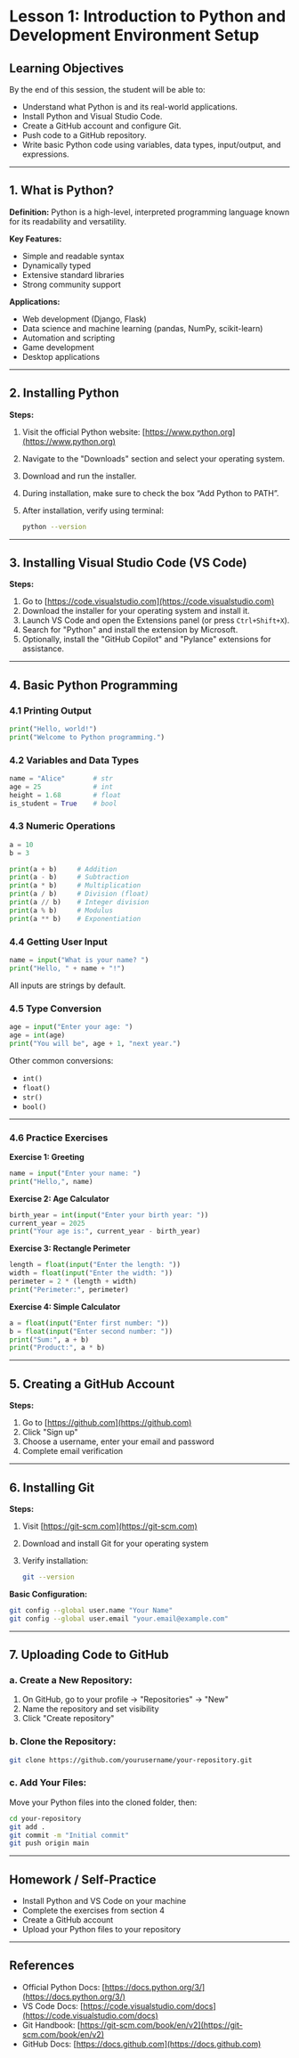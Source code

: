 
# **Lesson 1: Introduction to Python and Development Environment Setup**

## **Learning Objectives**

By the end of this session, the student will be able to:

* Understand what Python is and its real-world applications.
* Install Python and Visual Studio Code.
* Create a GitHub account and configure Git.
* Push code to a GitHub repository.
* Write basic Python code using variables, data types, input/output, and expressions.

---

## **1. What is Python?**

**Definition:**
Python is a high-level, interpreted programming language known for its readability and versatility.

**Key Features:**

* Simple and readable syntax
* Dynamically typed
* Extensive standard libraries
* Strong community support

**Applications:**

* Web development (Django, Flask)
* Data science and machine learning (pandas, NumPy, scikit-learn)
* Automation and scripting
* Game development
* Desktop applications

---

## **2. Installing Python**

**Steps:**

1. Visit the official Python website: [https://www.python.org](https://www.python.org)
2. Navigate to the "Downloads" section and select your operating system.
3. Download and run the installer.
4. During installation, make sure to check the box “Add Python to PATH”.
5. After installation, verify using terminal:

   ```bash
   python --version
   ```

---

## **3. Installing Visual Studio Code (VS Code)**

**Steps:**

1. Go to [https://code.visualstudio.com](https://code.visualstudio.com)
2. Download the installer for your operating system and install it.
3. Launch VS Code and open the Extensions panel (or press `Ctrl+Shift+X`).
4. Search for "Python" and install the extension by Microsoft.
5. Optionally, install the "GitHub Copilot" and "Pylance" extensions for assistance.

---

## **4. Basic Python Programming**

### 4.1 Printing Output

```python
print("Hello, world!")
print("Welcome to Python programming.")
```

### 4.2 Variables and Data Types

```python
name = "Alice"       # str
age = 25             # int
height = 1.68        # float
is_student = True    # bool
```

### 4.3 Numeric Operations

```python
a = 10
b = 3

print(a + b)     # Addition
print(a - b)     # Subtraction
print(a * b)     # Multiplication
print(a / b)     # Division (float)
print(a // b)    # Integer division
print(a % b)     # Modulus
print(a ** b)    # Exponentiation
```

### 4.4 Getting User Input

```python
name = input("What is your name? ")
print("Hello, " + name + "!")
```

All inputs are strings by default.

### 4.5 Type Conversion

```python
age = input("Enter your age: ")
age = int(age)
print("You will be", age + 1, "next year.")
```

Other common conversions:

* `int()`
* `float()`
* `str()`
* `bool()`

---

### 4.6 Practice Exercises

**Exercise 1: Greeting**

```python
name = input("Enter your name: ")
print("Hello,", name)
```

**Exercise 2: Age Calculator**

```python
birth_year = int(input("Enter your birth year: "))
current_year = 2025
print("Your age is:", current_year - birth_year)
```

**Exercise 3: Rectangle Perimeter**

```python
length = float(input("Enter the length: "))
width = float(input("Enter the width: "))
perimeter = 2 * (length + width)
print("Perimeter:", perimeter)
```

**Exercise 4: Simple Calculator**

```python
a = float(input("Enter first number: "))
b = float(input("Enter second number: "))
print("Sum:", a + b)
print("Product:", a * b)
```

---

## **5. Creating a GitHub Account**

**Steps:**

1. Go to [https://github.com](https://github.com)
2. Click "Sign up"
3. Choose a username, enter your email and password
4. Complete email verification

---

## **6. Installing Git**

**Steps:**

1. Visit [https://git-scm.com](https://git-scm.com)
2. Download and install Git for your operating system
3. Verify installation:

   ```bash
   git --version
   ```

**Basic Configuration:**

```bash
git config --global user.name "Your Name"
git config --global user.email "your.email@example.com"
```

---

## **7. Uploading Code to GitHub**

### a. Create a New Repository:

1. On GitHub, go to your profile → "Repositories" → "New"
2. Name the repository and set visibility
3. Click "Create repository"

### b. Clone the Repository:

```bash
git clone https://github.com/yourusername/your-repository.git
```

### c. Add Your Files:

Move your Python files into the cloned folder, then:

```bash
cd your-repository
git add .
git commit -m "Initial commit"
git push origin main
```

---

## **Homework / Self-Practice**

* Install Python and VS Code on your machine
* Complete the exercises from section 4
* Create a GitHub account
* Upload your Python files to your repository

---

## **References**

* Official Python Docs: [https://docs.python.org/3/](https://docs.python.org/3/)
* VS Code Docs: [https://code.visualstudio.com/docs](https://code.visualstudio.com/docs)
* Git Handbook: [https://git-scm.com/book/en/v2](https://git-scm.com/book/en/v2)
* GitHub Docs: [https://docs.github.com](https://docs.github.com)


